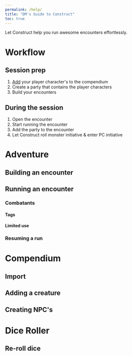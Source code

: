 ```yaml
---
permalink: /help/
title: "DM's Guide to Construct"
toc: true
---
```


Let Construct help you run awesome encounters effortlessly. 

# Workflow
## Session prep
1. [Add](#adding-a-creature) your player character's to the compendium
2. Create a party that contains the player characters
3. Build your encounters

## During the session
1. Open the encounter
2. Start running the encounter
3. Add the party to the encounter
4. Let Construct roll monster initiative & enter PC initiative

# Adventure

## Building an encounter

## Running an encounter

### Combatants

#### Tags

#### Limited use

### Resuming a run

# Compendium
## Import

## Adding a creature

## Creating NPC's

# Dice Roller
## Re-roll dice
